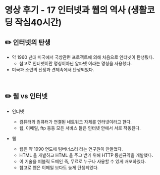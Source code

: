 # 영상 후기 - 17 인터넷과 웹의 역사 (생활코딩 작심40시간)

## ✏️ 인터넷의 탄생

- 약 1960 년대 미국에서 국방관련 프로젝트에 의해 처음으로 인터넷이 탄생됬다.
    - 참고로 인터넷이란 명칭이아닌 알파넷 이라는 명칭을 사용했다.
- 미국과 소련의 전쟁과 견제속에서 탄생되었다.

<br>

## ✏️ 웹 vs 인터넷

- 인터넷
    - 컴퓨터와 컴퓨터가 연결된 네트워크 자체를 인터넷이라고 한다.
    - 웹, 이메일, ftp 등등 모든 서비스 들은 인터넷 안에서 서로 작동된다.

- 웹
    - 웹은 약 1990 연도에 팀버너스리 라는 연구원이  만들었다.
    - HTML 을 개발하고 HTML 을 주고 받기 위해 HTTP 통신규약을 개발했다.
    - 이 기술을 퍼블릭 도메인 즉, 무료로 누구나 사용할 수 있게 배포하였다.
    - 참고로 웹은 이메일 보다도 늦게 탄생되었다.